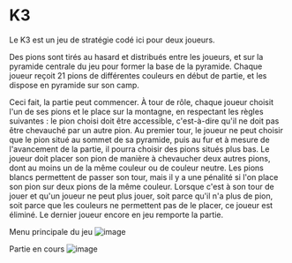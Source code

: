 # K3
Le K3 est un jeu de stratégie codé ici pour deux joueurs.

Des pions sont tirés au hasard et distribués entre les joueurs, et sur la pyramide centrale du jeu pour former la base de la pyramide.
Chaque joueur reçoit 21 pions de différentes couleurs en début de partie, et les dispose en pyramide sur son camp.

Ceci fait, la partie peut commencer.
À tour de rôle, chaque joueur choisit l'un de ses pions et le place sur la montagne, en respectant les règles suivantes :
le pion choisi doit être accessible, c'est-à-dire qu'il ne doit pas être chevauché par un autre pion. Au premier tour, le
joueur ne peut choisir que le pion situé au sommet de sa pyramide, puis au fur et à mesure de l'avancement de la partie,
il pourra choisir des pions situés plus bas. Le joueur doit placer son pion de manière à chevaucher deux autres pions, dont
au moins un de la même couleur ou de couleur neutre. Les pions blancs permettent de passer son tour, mais il y a une
pénalité si l'on place son pion sur deux pions de la même couleur. Lorsque c'est à son tour de jouer et qu'un joueur ne peut
plus jouer, soit parce qu'il n'a plus de pion, soit parce que les couleurs ne permettent pas de le placer, ce joueur est
éliminé. Le dernier joueur encore en jeu remporte la partie.

Menu principale du jeu
![image](https://github.com/Cengokill/K3/assets/61111039/0f21e8ae-2069-42f5-8452-d27a03e30f1a)

Partie en cours
![image](https://github.com/Cengokill/K3/assets/61111039/f528931d-a368-4af6-a1b4-986cdec59953)


